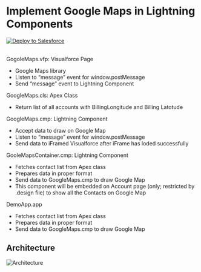 # Implement Google Maps in Lightning Components


<a href="https://githubsfdeploy.herokuapp.com?owner=jrattanpal&repo=Blog-GoogleMapsSample">
  <img alt="Deploy to Salesforce" src="https://raw.githubusercontent.com/afawcett/githubsfdeploy/master/deploy.png">
</a>
<br/><br/>

GogoleMaps.vfp: Visualforce Page
- Google Maps library 
- Listen to “message” event for window.postMessage
- Send “message” event to Lightning Component

GoogleMaps.cls: Apex Class
- Return list of all accounts with BillingLongitude and Billing Latotude

GoogleMaps.cmp: Lightning Component
- Accept data to draw on Google Map
- Listen to “message” event for window.postMessage
- Send data to iFramed Visualforce after iFrame has loded successfully

GooleMapsContainer.cmp: Lightning Component
- Fetches contact list from Apex class
- Prepares data in proper format
- Send data to GoogleMaps.cmp to draw Google Map
- This component will be embedded on Account page (only; restricted by .design file) to show all the Contacts on Google Map

DemoApp.app
- Fetches contact list from Apex class
- Prepares data in proper format
- Send data to GoogleMaps.cmp to draw Google Map

## Architecture
![Architecture](https://raw.githubusercontent.com/jrattanpal/Blog-GoogleMapsSample/master/Resources/Assets/GoogleMapsLightningComponents-Architecture.png?new)